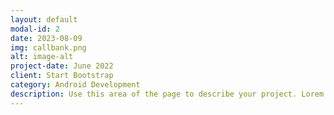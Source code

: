 ```yaml
---
layout: default
modal-id: 2
date: 2023-08-09
img: callbank.png
alt: image-alt
project-date: June 2022
client: Start Bootstrap
category: Android Development
description: Use this area of the page to describe your project. Lorem ipsum dolor sit amet, consectetur adipisicing elit. Mollitia neque assumenda ipsam nihil, molestias magnam, recusandae quos quis inventore quisquam velit asperiores, vitae? Reprehenderit soluta, eos quod consequuntur itaque. Nam.
---
```

